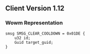 ## Client Version 1.12

### Wowm Representation
```rust,ignore
smsg SMSG_CLEAR_COOLDOWN = 0x01DE {
    u32 id;    
    Guid target_guid;    
}

```
